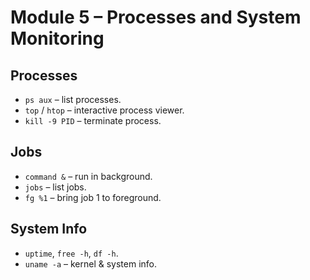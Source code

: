 # Module 5 – Processes and System Monitoring

## Processes
- `ps aux` – list processes.
- `top` / `htop` – interactive process viewer.
- `kill -9 PID` – terminate process.

## Jobs
- `command &` – run in background.
- `jobs` – list jobs.
- `fg %1` – bring job 1 to foreground.

## System Info
- `uptime`, `free -h`, `df -h`.
- `uname -a` – kernel & system info.
